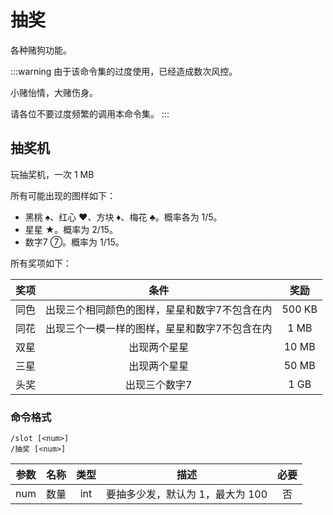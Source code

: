 # 抽奖

各种赌狗功能。

:::warning
由于该命令集的过度使用，已经造成数次风控。

小赌怡情，大赌伤身。

请各位不要过度频繁的调用本命令集。
:::

## 抽奖机

玩抽奖机，一次 1 MB

所有可能出现的图样如下：

* 黑桃 ♠、红心 ♥、方块 ♦、梅花 ♣。概率各为 1/5。
* 星星 ★。概率为 2/15。
* 数字7 ⑦。概率为 1/15。

所有奖项如下：

|  奖项  |  条件  |  奖励  |
|:----:|:----:|:----:|
| 同色 |  出现三个相同颜色的图样，星星和数字7不包含在内  |  500 KB  |
| 同花 |  出现三个一模一样的图样，星星和数字7不包含在内  |  1 MB  |
| 双星 |  出现两个星星  |  10 MB  |
| 三星 |  出现两个星星  |  50 MB  |
| 头奖 |  出现三个数字7  |  1 GB  |

### 命令格式

```:no-line-numbers
/slot [<num>]
/抽奖 [<num>]
```

| 参数 |  名称  |  类型  |  描述  |  必要  |
|:----:|:----:|:----:|:----:|:----:|
| num |  数量  |  int  |  要抽多少发，默认为 1，最大为 100  |  否  |